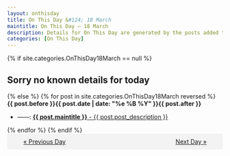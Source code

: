```yaml
---
layout: onthisday
title: On This Day &#124; 18 March
maintitle: On This Day — 18 March
description: Details for On This Day are generated by the posts added to the website so the content is subject to changes/updates over time.
categories: [On This Day]
---
```


{% if site.categories.OnThisDay18March == null %}
<h2>Sorry no known details for today</h2>
{% else %}
{% for post in site.categories.OnThisDay18March reversed %}
<strong>{{ post.before }}{{ post.date | date: "%e %B %Y" }}{{ post.after }}</strong>
<ul>
<li> ——: <a class="{{ post.class }}" href="{{ post.url }}"><strong>{{ post.maintitle }}</strong> - {{ post.post_description }}</a></li>
</ul>
{% endfor %}
{% endif %}
<br />
<div style="background-color: #f3f3f3; padding: 10px; border-radius: 5px; text-align: center; display: flex; justify-content: space-evenly;">
<a href="/onthisday/03/03-17">« Previous Day</a>
<span style="visibility:hidden;">[ Visit Leap Year February 29 ]</span>
<a href="/onthisday/03/03-19">Next Day »</a>
</div>
